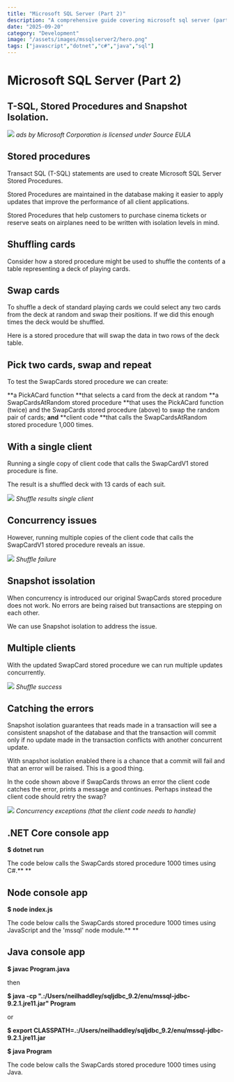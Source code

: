 ```yaml
---
title: "Microsoft SQL Server (Part 2)"
description: "A comprehensive guide covering microsoft sql server (part 2)"
date: "2025-09-20"
category: "Development"
image: "/assets/images/mssqlserver2/hero.png"
tags: ["javascript","dotnet","c#","java","sql"]
---
```


# Microsoft SQL Server (Part 2)

## T-SQL, Stored Procedures and Snapshot Isolation.

![](/assets/images/mssqlserver2/ads.svg)
*ads by Microsoft Corporation is licensed under Source EULA*


## Stored procedures

Transact SQL (T-SQL) statements are used to create Microsoft SQL Server Stored Procedures.

Stored Procedures are maintained in the database making it easier to apply updates that improve the performance of all client applications.

Stored Procedures that help customers to purchase cinema tickets or reserve seats on airplanes need to be written with isolation levels in mind.


## Shuffling cards

Consider how a stored procedure might be used to shuffle the contents of a table representing a deck of playing cards.


## Swap cards

To shuffle a deck of standard playing cards we could select any two cards from the deck at random and swap their positions. If we did this enough times the deck would be shuffled.

Here is a stored procedure that will swap the data in two rows of the deck table.


## Pick two cards, swap and repeat

To test the SwapCards stored procedure we can create:

**a PickACard function **that selects a card from the deck at random
                        **a SwapCardsAtRandom stored procedure **that uses the PickACard function (twice) and the SwapCards stored procedure (above) to swap the random pair of cards; **and**
                        **client code **that calls the SwapCardsAtRandom stored procedure 1,000 times.


## With a single client

Running a single copy of client code that calls the SwapCardV1 stored procedure is fine.

The result is a shuffled deck with 13 cards of each suit.

![](/assets/images/mssqlserver2/screen-shot-2021-03-27-at-9.01.56-pm-1836x1139.png)
*Shuffle results single client*


## Concurrency issues

However, running multiple copies of the client code that calls the SwapCardV1 stored procedure reveals an issue.

![](/assets/images/mssqlserver2/screen-shot-2021-03-27-at-9.08.55-pm-1836x1136.png)
*Shuffle failure*


## Snapshot issolation

When concurrency is introduced our original SwapCards stored procedure does not work. No errors are being raised but transactions are stepping on each other.

We can use Snapshot isolation to address the issue.


## Multiple clients

With the updated SwapCard stored procedure we can run multiple updates concurrently.

![](/assets/images/mssqlserver2/screen-shot-2021-03-27-at-9.25.19-pm-1836x1138.png)
*Shuffle success*


## Catching the errors

Snapshot isolation guarantees that reads made in a transaction will see a consistent snapshot of the database and that the transaction will commit only if no update made in the transaction conflicts with another concurrent update.

With snapshot isolation enabled there is a chance that a commit will fail and that an error will be raised. This is a good thing.

In the code shown above if SwapCards throws an error the client code catches the error, prints a message and continues. Perhaps instead the client code should retry the swap?

![](/assets/images/mssqlserver2/screen-shot-2021-03-27-at-9.25.30-pm-1836x1131.png)
*Concurrency exceptions (that the client code needs to handle)*


## .NET Core console app

**$ dotnet run**

The code below calls the SwapCards stored procedure 1000 times using C#.**
**


## Node console app

**$ node index.js**

The code below calls the SwapCards stored procedure 1000 times using JavaScript and the 'mssql' node module.**
**


## Java console app

**$ javac Program.java**

then

**$ java -cp ".:/Users/neilhaddley/sqljdbc_9.2/enu/mssql-jdbc-9.2.1.jre11.jar" Program**

or

**$ export CLASSPATH=.:/Users/neilhaddley/sqljdbc_9.2/enu/mssql-jdbc-9.2.1.jre11.jar**

**$ java Program**

The code below calls the SwapCards stored procedure 1000 times using Java.
